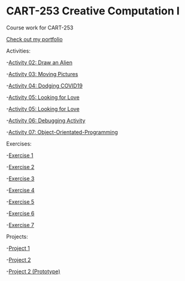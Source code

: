 # CART-253 Creative Computation I

Course work for CART-253

[Check out my portfolio](https://cacatiandanportfolio.com/)

Activities:

-[Activity 02: Draw an Alien](https://danielcacatian.github.io/CART-253/activities/02-draw-an-alien)

-[Activity 03: Moving Pictures](https://danielcacatian.github.io/CART-253/activities/03-moving-pictures)

-[Activity 04: Dodging COVID19](https://danielcacatian.github.io/CART-253/activities/04-dodging-covid-19)

-[Activity 05: Looking for Love](https://danielcacatian.github.io/CART-253/activities/05-looking-for-love)

-[Activity 05: Looking for Love](https://danielcacatian.github.io/CART-253/activities/05-looking-for-love)

-[Activity 06: Debugging Activity](https://danielcacatian.github.io/CART-253/activities/06-debugging-activity)

-[Activity 07: Object-Orientated-Programming](https://danielcacatian.github.io/CART-253/activities/07-object-orientated-programming-activity)


Exercises:

-[Exercise 1](https://danielcacatian.github.io/CART-253/exercises/exercise1)

-[Exercise 2](https://danielcacatian.github.io/CART-253/exercises/exercise2)

-[Exercise 3](https://danielcacatian.github.io/CART-253/exercises/exercise3)

-[Exercise 4](https://danielcacatian.github.io/CART-253/exercises/exercise4)

-[Exercise 5](https://danielcacatian.github.io/CART-253/exercises/exercise5)

-[Exercise 6](https://danielcacatian.github.io/CART-253/exercises/exercise6)

-[Exercise 7](https://danielcacatian.github.io/CART-253/exercises/exercise7)


Projects:

-[Project 1](https://danielcacatian.github.io/CART-253/projects/project1)

-[Project 2](https://danielcacatian.github.io/CART-253/projects/project2)


-[Project 2 (Prototype)](https://danielcacatian.github.io/CART-253/projects/project2/prototype)
